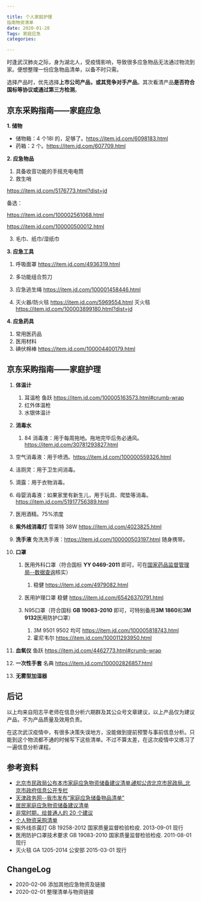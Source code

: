 ```yaml
---

title: 个人家庭护理
指南物资清单
date: 2020-01-28
Tags: 家庭应急
categories:

---
```


时逢武汉肺炎之际，身为湖北人，受疫情影响，导致很多应急物品无法通过物流到家。便想整理一份应急物品清单，以备不时只需。

选择产品时，优先选择**上市公司产品，或其竞争对手产品**。其次看清产品**是否符合国标等协议或通过第三方检测**。

<!--more-->

## 京东采购指南——家庭应急

**1. 储物**

- 储物箱：4 个18l 的，足够了。https://item.jd.com/6098183.html
- 药箱：2 个。https://item.jd.com/607709.html



**2. 应急物品**

1. 具备收音功能的手摇充电电筒
2. 救生哨

https://item.jd.com/5176773.html?dist=jd

备选：

https://item.jd.com/100002561068.html

https://item.jd.com/100000500012.html

3. 毛巾、纸巾/湿纸巾



**3. 应急工具**

1. 呼吸面罩 https://item.jd.com/4936319.html

2. 多功能组合剪刀

3. 应急逃生绳 https://item.jd.com/100001458446.html

4. 灭火器/防火毯 https://item.jd.com/5969554.html  灭火毯 https://item.jd.com/100003899180.html?dist=jd

    

**4. 应急药具**

1. 常用医药品
2. 医用材料
3. 碘伏棉棒 https://item.jd.com/100004400179.html



## 京东采购指南——家庭护理



1. **体温计**
   1. 耳温枪 鱼跃 https://item.jd.com/100005163573.html#crumb-wrap
   2. 红外体温枪
   3. 水银体温计



2.  **消毒水**

	 1. 84 消毒液：用于每周拖地。拖地完毕后务必通风。https://item.jd.com/30781293827.html
   2. 空气消毒液：用于喷洒。https://item.jd.com/100000559326.html
   3. 洁厕灵：用于卫生间消毒。
   4. 滴露：用于衣物消毒。
   5. 母婴消毒液：如果家里有新生儿，用于玩具、爬垫等消毒。 https://item.jd.com/51917756389.html
   6. 医用酒精。75%浓度



3. **紫外线消毒灯** 雪莱特 38W https://item.jd.com/4023825.html



4. **洗手液** 免洗洗手液：https://item.jd.com/100000503197.html 随身携带。



5. **口罩**

   1. 医用外科口罩（符合国标 **YY 0469-2011** 即可，可在[国家药品监督管理局--数据查询](http://qy1.sfda.gov.ex2.ipv6.nmpa.gov.cn/datasearchcnda/face3/base.jsp?tableId=26&tableName=TABLE26&title=%B9%FA%B2%FA%C6%F7%D0%B5&bcId=118103058617027083838706701567)核实）
       1. 稳健 https://item.jd.com/4979082.html

   2. 医用护理口罩 稳健 https://item.jd.com/65426370791.html

   3. N95口罩（符合国标 **GB 19083-2010** 即可，可特别备用**3M 1860**和**3M 9132**医用防护口罩）
       1. 3M 9501 9502 均可 https://item.jd.com/100005818743.html
       2. 霍尼韦尔 https://item.jd.com/100011293950.html




6. **血氧仪** 鱼跃 https://item.jd.com/4462773.html#crumb-wrap



7. **一次性手套** 名典 https://item.jd.com/100002826857.html



8. **无雾型加湿器**



## 后记

以上均来自阳志平老师在信息分析六期群及其公众号文章建议，以上产品仅为建议产品，不为产品质量及效用负责。

在这次武汉疫情中，有很多决策失误地方，没能做到提前预警与事前信息分析。只能到这个物流都不通的时候写下这些清单。不过不算太差，在这次疫情中又练习了一遍信息分析课程。



## 参考资料



- [北京市民政局公布本市家庭应急物资储备建议清单*通知公告*北京市民政局_北京市政府信息公开专栏](http://www.beijing.gov.cn/zfxxgk/110009/tzgg53/2014-05/28/content_477353.shtml)
- [天津政务网--我市发布“家庭应急储备物品清单”](http://www.tj.gov.cn/xw/bdyw/201805/t20180514_3625620.html)
- [居民家庭应急物资储备建议清单](http://xxgk.qingzhou.gov.cn/SMZHJ/201805/t20180518_405842.htm)
- [非常时期，给普通人的 20 个建议](https://mp.weixin.qq.com/s/XoF5yK24NmRKD6a3lfDpOQ)
- [个人物资采购清单](https://mp.weixin.qq.com/s?__biz=MzA3MzM0MjUyMQ==&mid=2652151013&idx=1&sn=1283aa9b4b41e209dc016889c1396ad7&chksm=84f0b7b3b3873ea5b823221f84507665cb5c096fc2929af5a431ac9a07f6de6e641b6b658708&scene=21#wechat_redirect)
- 紫外线杀菌灯 GB 19258-2012 国家质量监督检验检疫.	2013-09-01	现行
- 医用防护口罩技术要求 GB 19083-2010 国家质量监督检验检疫.	2011-08-01	现行
- 灭火毯 GA 1205-2014 公安部	2015-03-01	现行



## ChangeLog

- 2020-02-06 添加其他应急物资及链接
- 2020-02-01 整理清单与物资链接